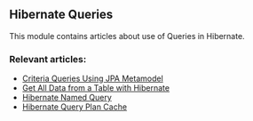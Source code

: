 ## Hibernate Queries

This module contains articles about use of Queries in Hibernate.

### Relevant articles:

- [Criteria Queries Using JPA Metamodel](https://www.baeldung.com/hibernate-criteria-queries-metamodel)
- [Get All Data from a Table with Hibernate](https://www.baeldung.com/hibernate-select-all)
- [Hibernate Named Query](https://www.baeldung.com/hibernate-named-query)
- [Hibernate Query Plan Cache](https://www.baeldung.com/hibernate-query-plan-cache)